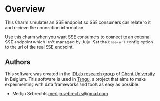 # Overview

This Charm simulates an SSE endpoint so SSE consumers can relate to it and recieve the connection information.

Use this charm when you want SSE consumers to connect to an external SSE endpoint which isn't managed by Juju. Set the `base-url` config option to the url of the real SSE endpoint.

## Authors

This software was created in the [IDLab research group](http://idlab.technology/) of [Ghent University](https://www.ugent.be/en) in Belgium. This software is used in [Tengu](https://tengu.io), a project that aims to make experimenting with data frameworks and tools as easy as possible.

* Merlijn Sebrechts <merlijn.sebrechts@gmail.com>
